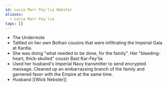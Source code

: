 ```yaml
---
id: Lucia Marr Fey'lia Nebster
aliases:
  - Lucia Marr Fey'lia
tags: []
---
```


- The Undermole
- Tattled on her own Bothan cousins that were infiltrating the Imperial Gala at Kardia.
- She was doing "what needed to be done, for the family". Her "bleeding-heart, thick-skulled" cousin Bast Kar-Fey'lia
- Used her husband's Imperial Navy transmitter to send encrypted message. Cleaned up an embarrassing branch of the family and garnered favor with the Empire at the same time.
- Husband [[Wick Nebster]]

